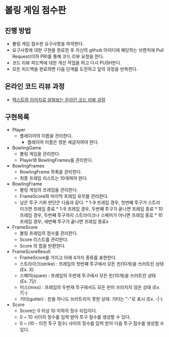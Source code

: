# 볼링 게임 점수판
## 진행 방법
* 볼링 게임 점수판 요구사항을 파악한다.
* 요구사항에 대한 구현을 완료한 후 자신의 github 아이디에 해당하는 브랜치에 Pull Request(이하 PR)를 통해 코드 리뷰 요청을 한다.
* 코드 리뷰 피드백에 대한 개선 작업을 하고 다시 PUSH한다.
* 모든 피드백을 완료하면 다음 단계를 도전하고 앞의 과정을 반복한다.

## 온라인 코드 리뷰 과정
* [텍스트와 이미지로 살펴보는 온라인 코드 리뷰 과정](https://github.com/next-step/nextstep-docs/tree/master/codereview)

## 구현목록
* Player
    * 플레이어의 이름을 관리한다.
        * 플레이어 이름은 영문 세글자여야 한다.
* BowlingGame
    * 볼링 게임을 관리한다.
    * Player와 BowlingFrames를 관리한다.
* BowlingFrames
    * BowlingFrame 목록을 관리한다.
    * 최종 프레임 리스트는 10개여야 한다.
* BowlingFrame
    * 볼링 게임의 프레임을 관리한다.
    * FrameScore와 마지막 프레임 유무를 관리한다.
    * 남은 투구 기회 판단은 다음과 같다.
            * 1-9 프레임 경우, 첫번째 투구가 스트라이크면 프레임 종료
            * 1-9 프레임 경우, 두번째 투구가 끝나면 프레임 종료
            * 10 프레임 경우, 두번째 투구까지 스트라이크나 스페어가 아니면 프레임 종료 
            * 10 프레임 경우, 세번째 투구가 끝나면 프레임 종료s
* FrameScore
    * 볼링 프레임의 점수를 관리한다.
    * Score 리스트를 관리한다.
    * Score 의 합을 반환한다.
* FrameScoreResult
    * FrameScore를 가지고 아래 4가지 종류를 표현한다.
    * 스트라이크(strike) : 프레임의 첫번째 투구에서 모든 핀(10개)을 쓰러트린 상태 (Ex. X)
    * 스페어(spare) : 프레임의 두번재 투구에서 모든 핀(10개)을 쓰러트린 상태 (Ex. 7|/)
    * 미스(miss) : 프레임의 두번재 투구에서도 모든 핀이 쓰러지지 않은 상태 (Ex. 7|-)
    * 거터(gutter) : 핀을 하나도 쓰러트리지 못한 상태. 거터는 "-"로 표시 (Ex. -|-)
* Score
    * Score는 0 이상 10 이하의 정수 타입이다.
    * 0 ~ 10 사이의 정수를 입력 받아 투구 점수를 생성할 수 있다.
    * 0 ~ (10 - 이전 투구 점수) 사이의 정수를 입력 받아 다음 투구 점수를 생성할 수 있다.